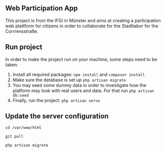 ## Web Participation App

This project is from the IFGI in Münster and aims at creating a participation web plattform for citizens in order to collaborate for the Stadtlabor for the Corrrensstraße.

## Run project

In order to make the project run on your machine, some steps need to be taken:
1. Install all required packages: ````npm install```` and ```composer install```
2. Make sure the database is set up ```php artisan migrate```
3. You may seed some dummy data in order to investigate how the platform may look with real users and data. For that run  ```php artisan db:seed```
3. Finally, run the project: ````php artisan serve````


## Update the server configuration
````cd /var/www/html````

````git pull````

````php artisan migrate````
